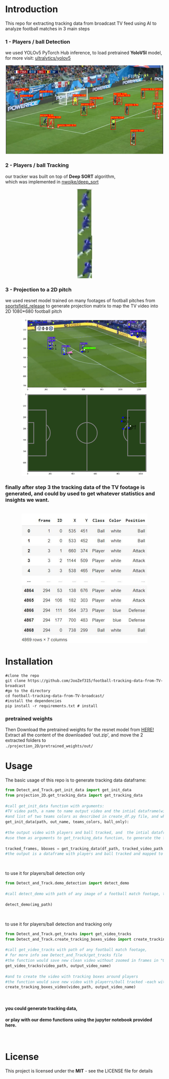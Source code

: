 # Introduction

This repo for extracting tracking data from broadcast TV feed using AI to analyze football matches in 3 main steps

### 1 - Players / ball **Detection**

we used YOLOv5 PyTorch Hub inference, to load pretrained **YoloV5l** model,
<br > for more visit:
[ultralytics/yolov5](https://github.com/ultralytics/yolov5)
<br >

<div align="center">
<img src="./readme/det.png" alt="Detection" width="500"/>
</div>

### 2 - Players / ball **Tracking**

our tracker was built on top of **Deep SORT** algorithm, <br > which was implemented in [nwojke/deep_sort](https://github.com/nwojke/deep_sort)
<br >

<div align="center">
<img src="./readme/tr.JPG" alt="Tracking" width="50"/>
</div>

### 3 - **Projection** to a 2D pitch

we used resnet model trained on many footages of football pitches from [sportsfield_release](https://github.com/vcg-uvic/sportsfield_release) to generate projection matrix to map the TV video into 2D 1080\*680 football pitch
<br >

<div align="center">
<img src="./readme/mp1.png" alt="Projection1" width="400"/>
<img src="./readme/mp2.png" alt="Projection2" width="400"/>
</div>

### finally after step 3 the tracking data of the TV footage is generated, and could by used to get whatever statistics and insights we want.

<br >
<div align="center">
<img src="./readme/df.JPG" alt="df" width="400"/>
</div>

# Installation

    #clone the repo
    git clone https://github.com/JooZef315/football-tracking-data-from-TV-broadcast
    #go to the directory
    cd football-tracking-data-from-TV-broadcast/
    #install the dependencies
    pip install -r requirements.txt # install

### pretrained weights

Then Download the pretrained weights for the resnet model from [HERE!](https://drive.google.com/uc?id=1kgc6wfgdIDsHBhFMAr6YwTWbrigNv_UB&export=download)
<br >
Extract all the content of the downloaded 'out.zip', and move the 2 extracted folders to <br >
`./projection_2D/pretrained_weights/out/`

# Usage

The basic usage of this repo is to generate tracking data dataframe:

```python
from Detect_and_Track.get_init_data import get_init_data
from projection_2D.get_tracking_data import get_tracking_data

#call get_init_data function with arguments:
#TV video path, a name to name output video and the intial dataframe(with unmapped coordinates relative to TV video),
#and list of two teams colors as described in create_df.py file, and whether or not to save only the frames with the ball detected in them.
get_init_data(path, out_name, teams_colors, ball_only):

#the output video with players and ball tracked, and  the intial dataframe would be saved in Out/
#use them as arguments to get_tracking_data function, to generate the final tracking data dataframe

tracked_frames, bboxes = get_tracking_data(df_path, tracked_video_path, out_name)
#the output is a dataframe with players and ball tracked and mapped to 2D pitch,  which would be saved in "Out/" too.
```

<br >

to use it for players/ball detection only

```python
from Detect_and_Track.demo_detection import detect_demo

#call detect_demo with path of any image of a football match footage, the function would show the image with players and ball detected, and return the coordinates of the bounding boxes

detect_demo(img_path)
```

<br >

to use it for players/ball detection and tracking only

```python
from Detect_and_Track.get_tracks import get_video_tracks
from Detect_and_Track.create_tracking_boxes_video import create_tracking_boxes_video

#call get_video_tracks with path of any football match footage,
# for more info see Detect_and_Track/get_tracks file
#the function would save new clean video without zoomed in frames in "Out/" folder with the chosen name
get_video_tracks(video_path, output_video_name)

#and to create the video with tracking boxes around players
#the function would save new video with playerrs/ball tracked -each with unique ID-, in "Out/" folder with the chosen name
create_tracking_boxes_video(video_path, output_video_name)
```

<br >

#### you could generate tracking data,

#### or play with our demo functions using the jupyter **notebook** provided here.

<br >

# License

This project is licensed under the **MIT** - see the LICENSE file for details
